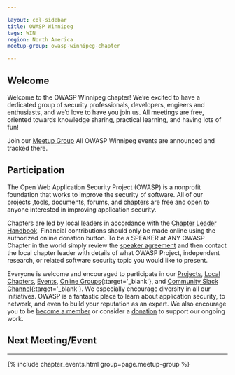 ```yaml
---

layout: col-sidebar
title: OWASP Winnipeg
tags: WIN
region: North America
meetup-group: owasp-winnipeg-chapter

---
```

## Welcome

Welcome to the OWASP Winnipeg chapter! We’re excited to have a dedicated group of security professionals, developers, engieers and enthusiasts, and we’d love to have you join us. All meetings are free, oriented towards knowledge sharing, practical learning, and having lots of fun!

Join our [Meetup Group](https://www.meetup.com/owasp-winnipeg-chapter/) All OWASP Winnipeg events are announced and tracked there.

## Participation
The Open Web Application Security Project (OWASP) is a nonprofit foundation that works to improve the security of software. All of our projects ,tools, documents, forums, and chapters are free and open to anyone interested in improving application security. 

Chapters are led by local leaders in accordance with the [Chapter Leader Handbook](/www-policy/rules-of-procedure/chapter-handbook). Financial contributions should only be made online using the authorized online donation button. To be a SPEAKER at ANY OWASP Chapter in the world simply review the [speaker agreement](/www-policy/speaker-agreement) and then contact the local chapter leader with details of what OWASP Project, independent research, or related software security topic you would like to present.

Everyone is welcome and encouraged to participate in our [Projects](/projects), [Local Chapters](/chapters), [Events](/events), [Online Groups](https://groups.google.com/a/owasp.com/){:target='_blank'}, and [Community Slack Channel](https://owasp.slack.com/){:target='_blank'}. We especially encourage diversity in all our initiatives. OWASP is a fantastic place to learn about application security, to network, and even to build your reputation as an expert. We also encourage you to be [become a member](/membership) or consider a [donation](/donate) to support our ongoing work.

## Next Meeting/Event
---------------------
{% include chapter_events.html group=page.meetup-group %}

